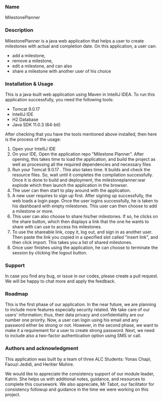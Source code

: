 ### **Name**

MilestonePlanner

### **Description**

MilestonePlanner is a java web application that helps a user to create milestones with actual and completion date. On this application, a user can:

- add a milestone,
- remove a milestone,
- edit a milestone, and can also
- share a milestone with another user of his choice

### **Installation &amp; Usage**

This is a java-built web application using Maven in IntelliJ IDEA. To run this application successfully, you need the following tools:

- Tomcat 9.0.17
- IntelliJ IDE
- H2 Database
- Java SDK 11.0.3 (64-bit)

After checking that you have the tools mentioned above installed, then here is the process of the usage:

1. Open your IntelliJ IDE
2. On your IDE, Open the application repo &quot;Milestone Planner&quot;. After opening, this takes time to load the application, and build the project as well as processing all the required dependencies and necessary files
3. Run your Tomcat 9.0.17 . This also takes time. It builds and check the resource files. So, wait until it completes the compilation successfully. Once it is done to build and deployment, the milestoneplanner:war explode which then launch the application in the browser.
4. The user can then start to play around with the application.
5. A new user requires to sign up first. After signing up successfully, the web loads a login page. Once the user logins successfully, he is taken to his dashboard with empty milestones. This user can then choose to add a milestone or more.
6. This user can also choose to share his/her milestones. If so, he clicks on the share button, which then displays a link that the one he wants to share with can use to access his milestones.
7. To use the shareable link, copy it, log out, and sign in as another user. Then paste the link you copied in a specified slot called &quot;insert link&quot;, and then click import. This takes you a list of shared milestones.
8. Once user finishes using the application, he can choose to terminate the session by clicking the logout button.

### **Support**

In case you find any bug, or issue in our codes, please create a pull request. We will be happy to chat more and apply the feedback.

### **Roadmap**

This is the first phase of our application. In the near future, we are planning to include more features especially security related. We take care of our users&#39; information; thus, their data privacy and confidentiality are our number one priority.  Now, a user can login using his email and any password either be strong or not. However, in the second phase, we want to make it a requirement for a user to create strong password. Next, we need to include also a two-factor authentication option using SMS or call.

### **Authors and acknowledgment**

This application was built by a team of three ALC Students: Yonas Chapi, Faouzi Jedidi, and Heritier Muhire.

We would like to appreciate the consistency support of our module leader, Katrin. She helps us with additional notes, guidance, and resources to complete this coursework. We also appreciate, Mr Tabot, our facilitator for consistency followup and guidance in the time we were working on this project.